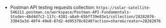 - Postman API testing requests collection:
  ``` https://solar-satellite-546211.postman.co/workspace/Postman-API-Fundamentals-Studen~4bd4d7c2-117c-4381-a8a9-65bff39e83e1/collection/28282076-33043a3d-40f4-49e8-87d2-4d95370c8240?action=share&creator=28282076 ```
  
